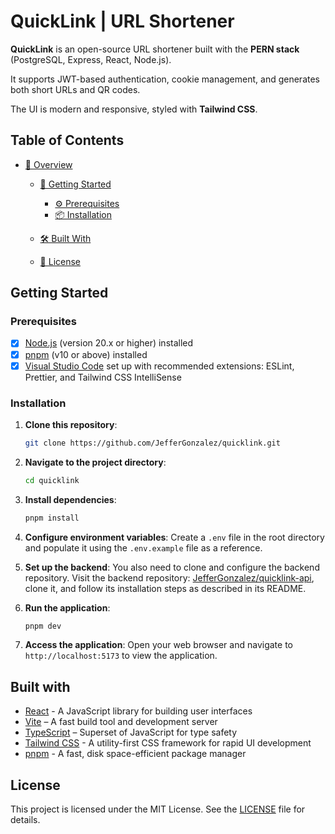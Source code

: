# QuickLink | URL Shortener

**QuickLink** is an open-source URL shortener built with the **PERN stack** (PostgreSQL, Express, React, Node.js).

It supports JWT-based authentication, cookie management, and generates both short URLs and QR codes.

The UI is modern and responsive, styled with **Tailwind CSS**.

## Table of Contents

- [📄 Overview](#quicklink--url-shortener)

  - [🚀 Getting Started](#getting-started)

    - [⚙️ Prerequisites](#prerequisites)
    - [📦 Installation](#installation)

  - [🛠️ Built With](#built-with)
  - [🪪 License](#license)

## Getting Started

### Prerequisites

- [x] [Node.js](https://nodejs.org) (version 20.x or higher) installed
- [x] [pnpm](https://pnpm.io) (v10 or above) installed
- [x] [Visual Studio Code](https://code.visualstudio.com) set up with recommended extensions: ESLint, Prettier, and Tailwind CSS IntelliSense

### Installation

1. **Clone this repository**:

   ```bash
   git clone https://github.com/JefferGonzalez/quicklink.git
   ```

2. **Navigate to the project directory**:

   ```bash
   cd quicklink
   ```

3. **Install dependencies**:

   ```bash
   pnpm install
   ```

4. **Configure environment variables**:
   Create a `.env` file in the root directory and populate it using the `.env.example` file as a reference.

5. **Set up the backend**:
   You also need to clone and configure the backend repository. Visit the backend repository: [JefferGonzalez/quicklink-api](https://github.com/JefferGonzalez/quicklink-api), clone it, and follow its installation steps as described in its README.

6. **Run the application**:

   ```bash
   pnpm dev
   ```

7. **Access the application**:
   Open your web browser and navigate to `http://localhost:5173` to view the application.

## Built with

- [React](https://react.dev/) - A JavaScript library for building user interfaces
- [Vite](https://vite.dev/) – A fast build tool and development server
- [TypeScript](https://www.typescriptlang.org/) – Superset of JavaScript for type safety
- [Tailwind CSS](https://tailwindcss.com/) - A utility-first CSS framework for rapid UI development
- [pnpm](https://pnpm.io/) - A fast, disk space-efficient package manager

## License

This project is licensed under the MIT License. See the [LICENSE](LICENSE) file for details.
